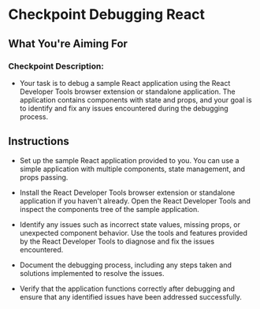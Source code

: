 # Checkpoint Debugging React

## What You're Aiming For

### Checkpoint Description:

- Your task is to debug a sample React application using the React Developer Tools browser extension or standalone application. The application contains components with state and props, and your goal is to identify and fix any issues encountered during the debugging process.

## Instructions

- Set up the sample React application provided to you. You can use a simple application with multiple components, state management, and props passing.

- Install the React Developer Tools browser extension or standalone application if you haven't already.
  Open the React Developer Tools and inspect the components tree of the sample application.

- Identify any issues such as incorrect state values, missing props, or unexpected component behavior.
  Use the tools and features provided by the React Developer Tools to diagnose and fix the issues encountered.

- Document the debugging process, including any steps taken and solutions implemented to resolve the issues.

- Verify that the application functions correctly after debugging and ensure that any identified issues have been addressed successfully.
